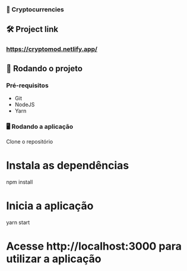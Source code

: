### 🚩 Cryptocurrencies

## 🛠 Project link

### https://cryptomod.netlify.app/

## 🚀 Rodando o projeto

### Pré-requisitos

- Git
- NodeJS
- Yarn

### 🖥 Rodando a aplicação

Clone o repositório

# Instala as dependências
npm install

# Inicia a aplicação
yarn start

# Acesse http://localhost:3000 para utilizar a aplicação

```
